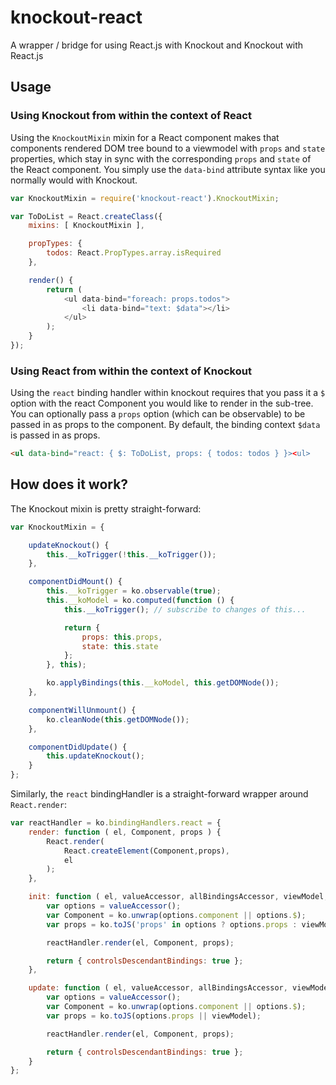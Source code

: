 # knockout-react
A wrapper / bridge for using React.js with Knockout and Knockout with React.js


## Usage

### Using Knockout from within the context of React

Using the `KnockoutMixin` mixin for a React component makes that components rendered DOM tree 
bound to a viewmodel with `props` and `state` properties, which stay in sync with the 
corresponding `props` and `state` of the React component.  You simply use the `data-bind` attribute
syntax like you normally would with Knockout.

```js
var KnockoutMixin = require('knockout-react').KnockoutMixin;

var ToDoList = React.createClass({
    mixins: [ KnockoutMixin ],

    propTypes: {
        todos: React.PropTypes.array.isRequired
    },

    render() {
        return (
            <ul data-bind="foreach: props.todos">
                <li data-bind="text: $data"></li>
            </ul>
        );
    }
});
```


### Using React from within the context of Knockout

Using the `react` binding handler within knockout requires that you pass it a `$` option with the 
react Component you would like to render in the sub-tree. You can optionally pass a `props` option
(which can be observable) to be passed in as props to the component. By default, the binding context 
`$data` is passed in as props.

```html
<ul data-bind="react: { $: ToDoList, props: { todos: todos } }><ul>
```

## How does it work?

The Knockout mixin is pretty straight-forward:

```js
var KnockoutMixin = {

    updateKnockout() {
        this.__koTrigger(!this.__koTrigger());
    },

    componentDidMount() {
        this.__koTrigger = ko.observable(true);
        this.__koModel = ko.computed(function () {
            this.__koTrigger(); // subscribe to changes of this...

            return {
                props: this.props,
                state: this.state
            };
        }, this);

        ko.applyBindings(this.__koModel, this.getDOMNode());
    },

    componentWillUnmount() {
        ko.cleanNode(this.getDOMNode());
    },

    componentDidUpdate() {
        this.updateKnockout();
    }
};
```

Similarly, the `react` bindingHandler is a straight-forward wrapper around `React.render`:

```js
var reactHandler = ko.bindingHandlers.react = {
    render: function ( el, Component, props ) {
        React.render(
            React.createElement(Component,props),
            el
        );
    },

    init: function ( el, valueAccessor, allBindingsAccessor, viewModel, bindingContext ) {
        var options = valueAccessor();
        var Component = ko.unwrap(options.component || options.$);
        var props = ko.toJS('props' in options ? options.props : viewModel);

        reactHandler.render(el, Component, props);

        return { controlsDescendantBindings: true };
    },

    update: function ( el, valueAccessor, allBindingsAccessor, viewModel, bindingContext ) {
        var options = valueAccessor();
        var Component = ko.unwrap(options.component || options.$);
        var props = ko.toJS(options.props || viewModel);

        reactHandler.render(el, Component, props);

        return { controlsDescendantBindings: true };
    }
};
```















